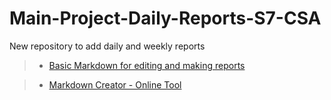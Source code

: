 # Main-Project-Daily-Reports-S7-CSA
New repository to add daily and weekly reports


> - [Basic Markdown for editing and making reports](https://docs.github.com/en/get-started/writing-on-github/getting-started-with-writing-and-formatting-on-github/basic-writing-and-formatting-syntax)

> - [Markdown Creator - Online Tool](https://pandao.github.io/editor.md/en.html)

